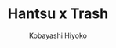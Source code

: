 --- 
slug: "hantsu-x-trash"
title: "Hantsu x Trash"
publishdate: "2018-12-25"
src: "https://365manga.net/manga/hantsu-x-trash"
author: "Kobayashi Hiyoko"
image: "https://data.365manga.net/images/thumbnails/32673-hantsu-x-trash.jpg"
tags: ["Comedy","Drama","Ecchi","Harem","Reverse harem","Romance","School life","Seinen","Smut","Sports"]
chapters: ["Vol.13 Chapter 140: It's Going To Become Hard ","Vol.13 Chapter 139: Out Of This World ","Chapter 138 ","Chapter 137: Do Your Best...! ","Chapter 136: My Beep Beep Is Fully Exposed Right Now!! ","Chapter 135 ","Chapter 134 ","Chapter 133 ","Chapter 132 ","Chapter 131 ","Chapter 130 ","Chapter 129: Completely Visible Is Amazing!! ","Chapter 128: Christmas Present ","Chapter 127: King Of Vigor ","Chapter 126: Towel ","Chapter 125 ","Chapter 124 ","Chapter 123 ","Chapter 122 ","Vol.12 Chapter 121: Gigazurumuke ","Vol.12 Chapter 120: No...! ","Vol.11 Chapter 119: Hayami's Body ","Vol.11 Chapter 118: Voluminous ","Chapter 117 ","Chapter 116 ","Chapter 115 ","Chapter 114 ","Chapter 113 ","Chapter 112 ","Chapter 111 ","Chapter 110 ","Chapter 109: I Need To Preserve This In My Heart's Memories!! ","Chapter 108: What Are You Saying?! ","Chapter 107: It's Okay... ","Chapter 106: I Have Something To Say... ","Chapter 105 ","Chapter 104 ","Chapter 103 ","Chapter 102 ","Chapter 101: You're A Loser! ","Chapter 100: Good Luck Panties ","Chapter 99: Pure White Panties ","Chapter 98: Nakajima! Here I Come!! ","Vol.9 Chapter 97: Underhanded Tactic ","Vol.9 Chapter 96: Show Us That You're A Man! ","Chapter 95: Jealous ","Chapter 94: Reward? ","Chapter 93: You're Wrong! ","Chapter 92: Me Too!! ","Vol.9 Chapter 91: Can You Stop Doing This! ","Vol.9 Chapter 90: I Don't Really Know... ","Vol.9 Chapter 89: Motivation ","Vol.9 Chapter 88: I Will Not Let It Happen...! ","Vol.9 Chapter 87: I Should At Least Talk With Her ","Vol.8 Chapter 86.5: Hayami's Plan To Cheer Up Hamaji-kun ","Vol.8 Chapter 86: I Don't Know Where It Is! ","Vol.8 Chapter 85: Can You Come With Me For A Bit? ","Vol.8 Chapter 84: Overflowing ","Vol.8 Chapter 83: End ","Chapter 82: Is It Okay? ","Chapter 81: Let’s Go!! ","Chapter 80: Death To 3d People ","Chapter 79: Lay Your Hands Off!! V2 ","Chapter 78: ...can I Now!? ","Chapter 77: Gentle... ","Chapter 76: I'm Fine With It ","Chapter 75: A Little Bit Longer ","Chapter 74: I Understand! ","Chapter 73: I Want You To Look... ","Chapter 72: Hayami's Breasts! ","Chapter 71: V2 : Have You Come To Like It? ","Chapter 70: Limp Penis ","Chapter 69: V2 : If You Will"," Then I'll Say It! ","Chapter 68: I Feel Refreshed... ","Chapter 67: Chance To Apologize ","Chapter 66: Hurry And Take It!! ","Chapter 65: Extra Large Newcomer ","Chapter 64: It Wasn't In Vain ","Chapter 63: Now I Remember! ","Chapter 62: I Need To Apologize!! ","Chapter 61: Senpai!! ","Chapter 60: I'm Sorry... ","Chapter 59: 3 Step Tower ","Chapter 58: The Day Of The School Festival ","Chapter 57: Girls And Boys Join Up ...!? ","Chapter 56: Completely Glued To ","Chapter 55: Sacred Delta Zone ","Chapter 54: The Forbidden Door ","Chapter 53: - : Like This ","Chapter 52: You Can Count On Me! ","Chapter 51: It's My First Time"," Alright ","Chapter 50: Please Wait! ","Chapter 49: Just A Little Bit"," Alright?! ","Chapter 48: Switch On!! ","Chapter 47: What Color Is It? ","Chapter 46: No Response... ","Chapter 45: Don't Move!! ","Chapter 44: V2 : Absolutely Do Not Look Here! ","Chapter 43: --v2- : Rocket Breasts ","Chapter 42: Lovesickness ","Chapter 41: I Completely Forgot ","Chapter 40: Last Play ","Chapter 39: - : I'll Do A Good Job At It ","Chapter 38: Di...directly...? ","Chapter 37: A Sermon ","Chapter 36: --v2- : Mud Smeared ","Chapter 35: Not Interested...!!! ","Chapter 34: Temporary Coach ","Chapter 33: I'll Protect You! ","Chapter 32: This Time For Sure! ","Chapter 31: V3 : Love Letter ","Chapter 30: V2 : It's Got To Be Now! ","Chapter 29: Representative Of The Fans ","Chapter 28: No Good Sleazy Scumbag ","Chapter 27: Don't Make A Fool Out Of Me!! ","Chapter 26: It Was That?! ","Chapter 25: Smile For Now! ","Chapter 24: Leave It To Me! ","Chapter 23: Leave It To Instinct ","Chapter 22: The Next Stage ","Vol.3 Chapter 21: That Didn't Count!! ","Chapter 20: V2 : Lecture ","Chapter 19: V2 : I'll Give You A Hand ","Chapter 18: V3 : Not Interesting ","Chapter 17: Oo Better Than An Old Man ","Chapter 16: Dream Of The Date ","Chapter 15: Phass! ","Chapter 14: Amateur! ","Chapter 13: Don't Get Cocky! ","Chapter 12: Chance! ","Chapter 11: Block! ","Chapter 10: Practice Match ","Chapter 9: My Weapon ","Chapter 8: Two Is Better Than One ","Chapter 7: Revenge ","Chapter 6: Apologize To Hagiwara-senpai! ","Chapter 5: Make Her Mine!! ","Chapter 4: Boycott!? ","Chapter 3: I Have A Request! ","Vol.1 Chapter 2: Animal ","Chapter 1: Touch All You Want"," Fondle All You Want!?"]
chapterlinks: ["https://365manga.net/hantsu-x-trash/chapter-140.html","https://365manga.net/hantsu-x-trash/chapter-139.html","https://365manga.net/hantsu-x-trash/chapter-138.html","https://365manga.net/hantsu-x-trash/chapter-137.html","https://365manga.net/hantsu-x-trash/chapter-136.html","https://365manga.net/hantsu-x-trash/chapter-135.html","https://365manga.net/hantsu-x-trash/chapter-134.html","https://365manga.net/hantsu-x-trash/chapter-133.html","https://365manga.net/hantsu-x-trash/chapter-132.html","https://365manga.net/hantsu-x-trash/chapter-131.html","https://365manga.net/hantsu-x-trash/chapter-130.html","https://365manga.net/hantsu-x-trash/chapter-129.html","https://365manga.net/hantsu-x-trash/chapter-128.html","https://365manga.net/hantsu-x-trash/chapter-127.html","https://365manga.net/hantsu-x-trash/chapter-126.html","https://365manga.net/hantsu-x-trash/chapter-125.html","https://365manga.net/hantsu-x-trash/chapter-124.html","https://365manga.net/hantsu-x-trash/chapter-123.html","https://365manga.net/hantsu-x-trash/chapter-122.html","https://365manga.net/hantsu-x-trash/chapter-121.html","https://365manga.net/hantsu-x-trash/chapter-120.html","https://365manga.net/hantsu-x-trash/chapter-119.html","https://365manga.net/hantsu-x-trash/chapter-118.html","https://365manga.net/hantsu-x-trash/chapter-117.html","https://365manga.net/hantsu-x-trash/chapter-116.html","https://365manga.net/hantsu-x-trash/chapter-115.html","https://365manga.net/hantsu-x-trash/chapter-114.html","https://365manga.net/hantsu-x-trash/chapter-113.html","https://365manga.net/hantsu-x-trash/chapter-112.html","https://365manga.net/hantsu-x-trash/chapter-111.html","https://365manga.net/hantsu-x-trash/chapter-110.html","https://365manga.net/hantsu-x-trash/chapter-109.html","https://365manga.net/hantsu-x-trash/chapter-108.html","https://365manga.net/hantsu-x-trash/chapter-107.html","https://365manga.net/hantsu-x-trash/chapter-106.html","https://365manga.net/hantsu-x-trash/chapter-105.html","https://365manga.net/hantsu-x-trash/chapter-104.html","https://365manga.net/hantsu-x-trash/chapter-103.html","https://365manga.net/hantsu-x-trash/chapter-102.html","https://365manga.net/hantsu-x-trash/chapter-101.html","https://365manga.net/hantsu-x-trash/chapter-100.html","https://365manga.net/hantsu-x-trash/chapter-99.html","https://365manga.net/hantsu-x-trash/chapter-98.html","https://365manga.net/hantsu-x-trash/chapter-97.html","https://365manga.net/hantsu-x-trash/chapter-96.html","https://365manga.net/hantsu-x-trash/chapter-95.html","https://365manga.net/hantsu-x-trash/chapter-94.html","https://365manga.net/hantsu-x-trash/chapter-93.html","https://365manga.net/hantsu-x-trash/chapter-92.html","https://365manga.net/hantsu-x-trash/chapter-91.html","https://365manga.net/hantsu-x-trash/chapter-90.html","https://365manga.net/hantsu-x-trash/chapter-89.html","https://365manga.net/hantsu-x-trash/chapter-88.html","https://365manga.net/hantsu-x-trash/chapter-87.html","https://365manga.net/hantsu-x-trash/chapter-86-5.html","https://365manga.net/hantsu-x-trash/chapter-86.html","https://365manga.net/hantsu-x-trash/chapter-85.html","https://365manga.net/hantsu-x-trash/chapter-84.html","https://365manga.net/hantsu-x-trash/chapter-83.html","https://365manga.net/hantsu-x-trash/chapter-82.html","https://365manga.net/hantsu-x-trash/chapter-81.html","https://365manga.net/hantsu-x-trash/chapter-80.html","https://365manga.net/hantsu-x-trash/chapter-79.html","https://365manga.net/hantsu-x-trash/chapter-78.html","https://365manga.net/hantsu-x-trash/chapter-77.html","https://365manga.net/hantsu-x-trash/chapter-76.html","https://365manga.net/hantsu-x-trash/chapter-75.html","https://365manga.net/hantsu-x-trash/chapter-74.html","https://365manga.net/hantsu-x-trash/chapter-73.html","https://365manga.net/hantsu-x-trash/chapter-72.html","https://365manga.net/hantsu-x-trash/chapter-71.html","https://365manga.net/hantsu-x-trash/chapter-70.html","https://365manga.net/hantsu-x-trash/chapter-69.html","https://365manga.net/hantsu-x-trash/chapter-68.html","https://365manga.net/hantsu-x-trash/chapter-67.html","https://365manga.net/hantsu-x-trash/chapter-66.html","https://365manga.net/hantsu-x-trash/chapter-65.html","https://365manga.net/hantsu-x-trash/chapter-64.html","https://365manga.net/hantsu-x-trash/chapter-63.html","https://365manga.net/hantsu-x-trash/chapter-62.html","https://365manga.net/hantsu-x-trash/chapter-61.html","https://365manga.net/hantsu-x-trash/chapter-60.html","https://365manga.net/hantsu-x-trash/chapter-59.html","https://365manga.net/hantsu-x-trash/chapter-58.html","https://365manga.net/hantsu-x-trash/chapter-57.html","https://365manga.net/hantsu-x-trash/chapter-56.html","https://365manga.net/hantsu-x-trash/chapter-55.html","https://365manga.net/hantsu-x-trash/chapter-54.html","https://365manga.net/hantsu-x-trash/chapter-53.html","https://365manga.net/hantsu-x-trash/chapter-52.html","https://365manga.net/hantsu-x-trash/chapter-51.html","https://365manga.net/hantsu-x-trash/chapter-50.html","https://365manga.net/hantsu-x-trash/chapter-49.html","https://365manga.net/hantsu-x-trash/chapter-48.html","https://365manga.net/hantsu-x-trash/chapter-47.html","https://365manga.net/hantsu-x-trash/chapter-46.html","https://365manga.net/hantsu-x-trash/chapter-45.html","https://365manga.net/hantsu-x-trash/chapter-44.html","https://365manga.net/hantsu-x-trash/chapter-43.html","https://365manga.net/hantsu-x-trash/chapter-42.html","https://365manga.net/hantsu-x-trash/chapter-41.html","https://365manga.net/hantsu-x-trash/chapter-40.html","https://365manga.net/hantsu-x-trash/chapter-39.html","https://365manga.net/hantsu-x-trash/chapter-38.html","https://365manga.net/hantsu-x-trash/chapter-37.html","https://365manga.net/hantsu-x-trash/chapter-36.html","https://365manga.net/hantsu-x-trash/chapter-35.html","https://365manga.net/hantsu-x-trash/chapter-34.html","https://365manga.net/hantsu-x-trash/chapter-33.html","https://365manga.net/hantsu-x-trash/chapter-32.html","https://365manga.net/hantsu-x-trash/chapter-31.html","https://365manga.net/hantsu-x-trash/chapter-30.html","https://365manga.net/hantsu-x-trash/chapter-29.html","https://365manga.net/hantsu-x-trash/chapter-28.html","https://365manga.net/hantsu-x-trash/chapter-27.html","https://365manga.net/hantsu-x-trash/chapter-26.html","https://365manga.net/hantsu-x-trash/chapter-25.html","https://365manga.net/hantsu-x-trash/chapter-24.html","https://365manga.net/hantsu-x-trash/chapter-23.html","https://365manga.net/hantsu-x-trash/chapter-22.html","https://365manga.net/hantsu-x-trash/chapter-21.html","https://365manga.net/hantsu-x-trash/chapter-20.html","https://365manga.net/hantsu-x-trash/chapter-19.html","https://365manga.net/hantsu-x-trash/chapter-18.html","https://365manga.net/hantsu-x-trash/chapter-17.html","https://365manga.net/hantsu-x-trash/chapter-16.html","https://365manga.net/hantsu-x-trash/chapter-15.html","https://365manga.net/hantsu-x-trash/chapter-14.html","https://365manga.net/hantsu-x-trash/chapter-13.html","https://365manga.net/hantsu-x-trash/chapter-12.html","https://365manga.net/hantsu-x-trash/chapter-11.html","https://365manga.net/hantsu-x-trash/chapter-10.html","https://365manga.net/hantsu-x-trash/chapter-9.html","https://365manga.net/hantsu-x-trash/chapter-8.html","https://365manga.net/hantsu-x-trash/chapter-7.html","https://365manga.net/hantsu-x-trash/chapter-6.html","https://365manga.net/hantsu-x-trash/chapter-5.html","https://365manga.net/hantsu-x-trash/chapter-4.html","https://365manga.net/hantsu-x-trash/chapter-3.html","https://365manga.net/hantsu-x-trash/chapter-2.html","https://365manga.net/hantsu-x-trash/chapter-1.html"]
description: "Hantsu x Trash manga summary: Hamaji Youhei, a freshman in high school, lives his life aimlessly, lazing around all day. He can't keep up with his studies, no good at sports and won't stick with anything for long. Besides that he's a pervert who's continuously rejected by girls. A sophomore convinces him into joining a club where he could lunge at girls, fondling and touching all he wanted. Thus he joined the Water Polo Club. Can Youhei, who never sticks with anything for long, find his place in this club?"
---